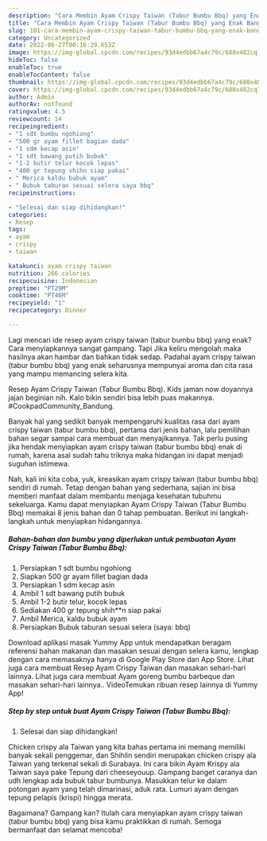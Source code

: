 ```yaml
---
description: "Cara Membin Ayam Crispy Taiwan (Tabur Bumbu Bbq) yang Enak Banget"
title: "Cara Membin Ayam Crispy Taiwan (Tabur Bumbu Bbq) yang Enak Banget"
slug: 101-cara-membin-ayam-crispy-taiwan-tabur-bumbu-bbq-yang-enak-banget
category: Uncategorized
date: 2022-06-27T00:16:29.653Z
image: https://img-global.cpcdn.com/recipes/93d4edbb67a4c79c/680x482cq70/ayam-crispy-taiwan-tabur-bumbu-bbq-foto-resep-utama.jpg
hideToc: false
enableToc: true
enableTocContent: false
thumbnail: https://img-global.cpcdn.com/recipes/93d4edbb67a4c79c/680x482cq70/ayam-crispy-taiwan-tabur-bumbu-bbq-foto-resep-utama.jpg
cover: https://img-global.cpcdn.com/recipes/93d4edbb67a4c79c/680x482cq70/ayam-crispy-taiwan-tabur-bumbu-bbq-foto-resep-utama.jpg
author: Admin
authorAv: notfound
ratingvalue: 4.5
reviewcount: 14
recipeingredient:
- "1 sdt bumbu ngohiong"
- "500 gr ayam fillet bagian dada"
- "1 sdm kecap asin"
- "1 sdt bawang putih bubuk"
- "1-2 butir telur kocok lepas"
- "400 gr tepung shihn siap pakai"
- " Merica kaldu bubuk ayam"
- " Bubuk taburan sesuai selera saya bbq"
recipeinstructions:

- "Selesai dan siap dihidangkan!"
categories:
- Resep
tags:
- ayam
- crispy
- taiwan

katakunci: ayam crispy taiwan 
nutrition: 266 calories
recipecuisine: Indonesian
preptime: "PT29M"
cooktime: "PT46M"
recipeyield: "1"
recipecategory: Dinner

---
```



Lagi mencari ide resep ayam crispy taiwan (tabur bumbu bbq) yang enak? Cara menyiapkannya sangat gampang. Tapi Jika keliru mengolah maka hasilnya akan hambar dan bahkan tidak sedap. Padahal ayam crispy taiwan (tabur bumbu bbq) yang enak seharusnya mempunyai aroma dan cita rasa yang mampu memancing selera kita.


Resep Ayam Crispy Taiwan (Tabur Bumbu Bbq). Kids jaman now doyannya jajan beginian nih. Kalo bikin sendiri bisa lebih puas makannya. #CookpadCommunity_Bandung.

Banyak hal yang sedikit banyak mempengaruhi kualitas rasa dari ayam crispy taiwan (tabur bumbu bbq), pertama dari jenis bahan, lalu pemilihan bahan segar sampai cara membuat dan menyajikannya. Tak perlu pusing jika hendak menyiapkan ayam crispy taiwan (tabur bumbu bbq) enak di rumah, karena asal sudah tahu triknya maka hidangan ini dapat menjadi suguhan istimewa.


Nah, kali ini kita coba, yuk, kreasikan ayam crispy taiwan (tabur bumbu bbq) sendiri di rumah. Tetap dengan bahan yang sederhana, sajian ini bisa memberi manfaat dalam membantu menjaga kesehatan tubuhmu sekeluarga. Kamu dapat menyiapkan Ayam Crispy Taiwan (Tabur Bumbu Bbq) memakai 8 jenis bahan dan 0 tahap pembuatan. Berikut ini langkah-langkah untuk menyiapkan hidangannya.

<!--inarticleads1-->

##### Bahan-bahan dan bumbu yang diperlukan untuk pembuatan Ayam Crispy Taiwan (Tabur Bumbu Bbq):

1. Persiapkan 1 sdt bumbu ngohiong
1. Siapkan 500 gr ayam fillet bagian dada
1. Persiapkan 1 sdm kecap asin
1. Ambil 1 sdt bawang putih bubuk
1. Ambil 1-2 butir telur, kocok lepas
1. Sediakan 400 gr tepung shih**n siap pakai
1. Ambil  Merica, kaldu bubuk ayam
1. Persiapkan  Bubuk taburan sesuai selera (saya: bbq)


Download aplikasi masak Yummy App untuk mendapatkan beragam referensi bahan makanan dan masakan sesuai dengan selera kamu, lengkap dengan cara memasaknya hanya di Google Play Store dan App Store. Lihat juga cara membuat Resep Ayam Crispy Taiwan dan masakan sehari-hari lainnya. Lihat juga cara membuat Ayam goreng bumbu barbeque dan masakan sehari-hari lainnya.. VideoTemukan ribuan resep lainnya di Yummy App! 

<!--inarticleads2-->

##### Step by step untuk buat Ayam Crispy Taiwan (Tabur Bumbu Bbq):


1. Selesai dan siap dihidangkan!

Chicken crispy ala Taiwan yang kita bahas pertama ini memang memiliki banyak sekali penggemar, dan Shihlin sendiri merupakan chicken crispy ala Taiwan yang terkenal sekali di Surabaya. Ini cara bikin Ayam Krispy ala Taiwan saya pake Tepung dari cheeseyouup. Gampang banget caranya dan udh lengkap ada bubuk tabur bumbunya. Masukkan telur ke dalam potongan ayam yang telah dimarinasi, aduk rata. Lumuri ayam dengan tepung pelapis (krispi) hingga merata. 

Bagaimana? Gampang kan? Itulah cara menyiapkan ayam crispy taiwan (tabur bumbu bbq) yang bisa kamu praktikkan di rumah. Semoga bermanfaat dan selamat mencoba!
